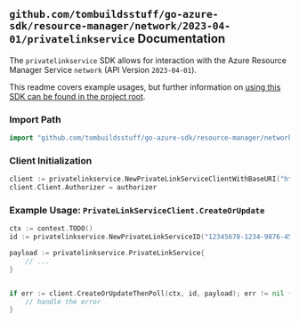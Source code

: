 
## `github.com/tombuildsstuff/go-azure-sdk/resource-manager/network/2023-04-01/privatelinkservice` Documentation

The `privatelinkservice` SDK allows for interaction with the Azure Resource Manager Service `network` (API Version `2023-04-01`).

This readme covers example usages, but further information on [using this SDK can be found in the project root](https://github.com/tombuildsstuff/go-azure-sdk/tree/main/docs).

### Import Path

```go
import "github.com/tombuildsstuff/go-azure-sdk/resource-manager/network/2023-04-01/privatelinkservice"
```


### Client Initialization

```go
client := privatelinkservice.NewPrivateLinkServiceClientWithBaseURI("https://management.azure.com")
client.Client.Authorizer = authorizer
```


### Example Usage: `PrivateLinkServiceClient.CreateOrUpdate`

```go
ctx := context.TODO()
id := privatelinkservice.NewPrivateLinkServiceID("12345678-1234-9876-4563-123456789012", "example-resource-group", "privateLinkServiceValue")

payload := privatelinkservice.PrivateLinkService{
	// ...
}


if err := client.CreateOrUpdateThenPoll(ctx, id, payload); err != nil {
	// handle the error
}
```
